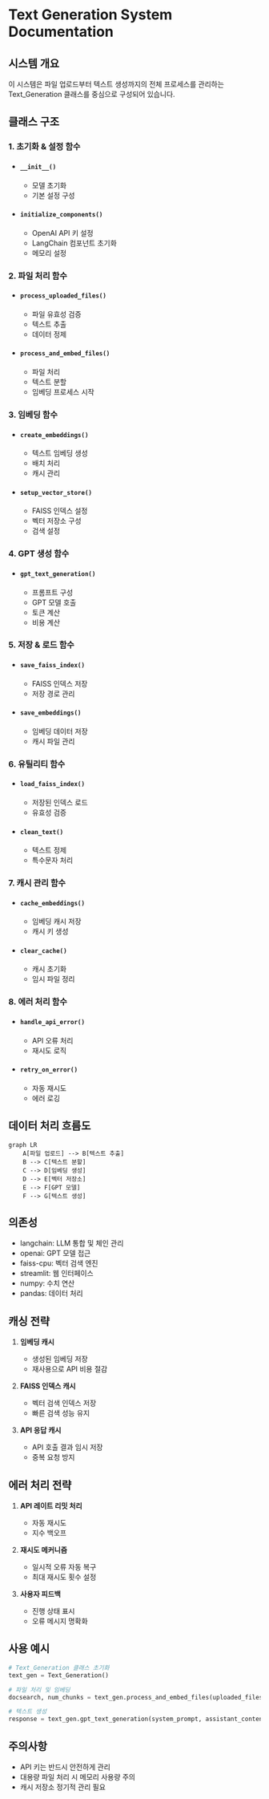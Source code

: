 # Text Generation System Documentation

## 시스템 개요
이 시스템은 파일 업로드부터 텍스트 생성까지의 전체 프로세스를 관리하는 Text_Generation 클래스를 중심으로 구성되어 있습니다.

## 클래스 구조

### 1. 초기화 & 설정 함수
- #### `__init__()`
  - 모델 초기화
  - 기본 설정 구성
- #### `initialize_components()`
  - OpenAI API 키 설정
  - LangChain 컴포넌트 초기화
  - 메모리 설정

### 2. 파일 처리 함수
- #### `process_uploaded_files()`
  - 파일 유효성 검증
  - 텍스트 추출
  - 데이터 정제
- #### `process_and_embed_files()`
  - 파일 처리
  - 텍스트 분할
  - 임베딩 프로세스 시작

### 3. 임베딩 함수
- #### `create_embeddings()`
  - 텍스트 임베딩 생성
  - 배치 처리
  - 캐시 관리
- #### `setup_vector_store()`
  - FAISS 인덱스 설정
  - 벡터 저장소 구성
  - 검색 설정

### 4. GPT 생성 함수
- #### `gpt_text_generation()`
  - 프롬프트 구성
  - GPT 모델 호출
  - 토큰 계산
  - 비용 계산

### 5. 저장 & 로드 함수
- #### `save_faiss_index()`
  - FAISS 인덱스 저장
  - 저장 경로 관리
- #### `save_embeddings()`
  - 임베딩 데이터 저장
  - 캐시 파일 관리

### 6. 유틸리티 함수
- #### `load_faiss_index()`
  - 저장된 인덱스 로드
  - 유효성 검증
- #### `clean_text()`
  - 텍스트 정제
  - 특수문자 처리

### 7. 캐시 관리 함수
- #### `cache_embeddings()`
  - 임베딩 캐시 저장
  - 캐시 키 생성
- #### `clear_cache()`
  - 캐시 초기화
  - 임시 파일 정리

### 8. 에러 처리 함수
- #### `handle_api_error()`
  - API 오류 처리
  - 재시도 로직
- #### `retry_on_error()`
  - 자동 재시도
  - 에러 로깅

## 데이터 처리 흐름도
```mermaid
graph LR
    A[파일 업로드] --> B[텍스트 추출]
    B --> C[텍스트 분할]
    C --> D[임베딩 생성]
    D --> E[벡터 저장소]
    E --> F[GPT 모델]
    F --> G[텍스트 생성]
```

## 의존성
- langchain: LLM 통합 및 체인 관리
- openai: GPT 모델 접근
- faiss-cpu: 벡터 검색 엔진
- streamlit: 웹 인터페이스
- numpy: 수치 연산
- pandas: 데이터 처리

## 캐싱 전략
1. **임베딩 캐시**
   - 생성된 임베딩 저장
   - 재사용으로 API 비용 절감

2. **FAISS 인덱스 캐시**
   - 벡터 검색 인덱스 저장
   - 빠른 검색 성능 유지

3. **API 응답 캐시**
   - API 호출 결과 임시 저장
   - 중복 요청 방지

## 에러 처리 전략
1. **API 레이트 리밋 처리**
   - 자동 재시도
   - 지수 백오프

2. **재시도 메커니즘**
   - 일시적 오류 자동 복구
   - 최대 재시도 횟수 설정

3. **사용자 피드백**
   - 진행 상태 표시
   - 오류 메시지 명확화

## 사용 예시

```python
# Text_Generation 클래스 초기화
text_gen = Text_Generation()

# 파일 처리 및 임베딩
docsearch, num_chunks = text_gen.process_and_embed_files(uploaded_files)

# 텍스트 생성
response = text_gen.gpt_text_generation(system_prompt, assistant_content, user_query)
```

## 주의사항
- API 키는 반드시 안전하게 관리
- 대용량 파일 처리 시 메모리 사용량 주의
- 캐시 저장소 정기적 관리 필요

